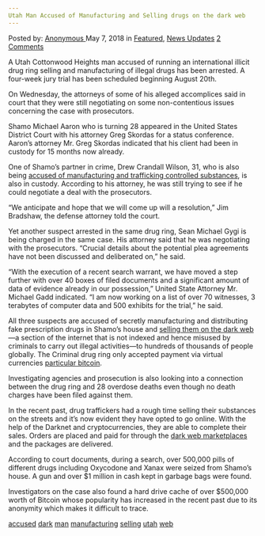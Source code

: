 ```yaml
---
Utah Man Accused of Manufacturing and Selling drugs on the dark web
---
```

<article class="post-listing post-25615 post type-post status-publish format-standard has-post-thumbnail hentry 
 tag-accused tag-dark tag-man tag-manufacturing tag-selling tag-utah tag-web">
<div class="post-inner">
<span>Posted by: <a href="https://www.deepdotweb.com/author/anony/" title="">Anonymous </a></span>
<span>May 7, 2018</span>
<span>in <a href="https://www.deepdotweb.com/category/deepdot-news/" rel="category tag">Featured</a>, <a href="https://www.deepdotweb.com/category/news-updates/" rel="category tag">News Updates</a></span>
<span><a href="https://www.deepdotweb.com/2018/05/07/utah-man-accused-of-manufacturing-and-selling-drugs-on-the-dark-web/#comments">2 Comments</a></span>


<p>A Utah Cottonwood Heights man accused of running an international illicit drug ring selling and manufacturing of illegal drugs has been arrested. A four-week jury trial has been scheduled beginning August 20th.</p>
<p>On Wednesday, the attorneys of some of his alleged accomplices said in court that they were still negotiating on some non-contentious issues concerning the case with prosecutors.</p>
<p>Shamo Michael Aaron who is turning 28 appeared in the United States District Court with his attorney Greg Skordas for a status conference. Aaron’s attorney Mr. Greg Skordas indicated that his client had been in custody for 15 months now already.</p>
<p>One of Shamo’s partner in crime, Drew Crandall Wilson, 31, who is also being <a href="https://www.ksl.com/?sid=46309195&amp;nid=148&amp;title=associate-of-utah-man-accused-of-running-international-drug-ring-faces-federal-charges">accused of manufacturing and trafficking controlled substances</a>, is also in custody. According to his attorney, he was still trying to see if he could negotiate a deal with the prosecutors.</p>
<p>“We anticipate and hope that we will come up will a resolution,” Jim Bradshaw, the defense attorney told the court.</p>
<p>Yet another suspect arrested in the same drug ring, Sean Michael Gygi is being charged in the same case. His attorney said that he was negotiating with the prosecutors. “Crucial details about the potential plea agreements have not been discussed and deliberated on,” he said.</p>
<p>“With the execution of a recent search warrant, we have moved a step further with over 40 boxes of filed documents and a significant amount of data of evidence already in our possession,” United State Attorney Mr. Michael Gadd indicated. “I am now working on a list of over 70 witnesses, 3 terabytes of computer data and 500 exhibits for the trial,” he said.</p>
<p><a id="post-25615-_gjdgxs"></a> All three suspects are accused of secretly manufacturing and distributing fake prescription drugs in Shamo’s house and <a href="https://www.deepdotweb.com/2018/04/12/dual-arrested-over-deadly-dark-web-drug-importation-from-china-to-montgomery/">selling them on the dark web</a>—a section of the internet that is not indexed and hence misused by criminals to carry out illegal activities—to hundreds of thousands of people globally. The Criminal drug ring only accepted payment via virtual currencies <a href="https://www.deepdotweb.com/2018/01/14/bitcoin-news-roundup-14-1-18/">particular bitcoin</a>.</p>
<p>Investigating agencies and prosecution is also looking into a connection between the drug ring and 28 overdose deaths even though no death charges have been filed against them.</p>
<p>In the recent past, drug traffickers had a rough time selling their substances on the streets and it&#8217;s now evident they have opted to go online. With the help of the Darknet and cryptocurrencies, they are able to complete their sales. Orders are placed and paid for through the <a href="https://www.deepdotweb.com/2015/04/25/rdarknetmarkets-gone-dark-join-rdeepdotweb/">dark web marketplaces</a> and the packages are delivered.</p>
<p>According to court documents, during a search, over 500,000 pills of different drugs including Oxycodone and Xanax were seized from Shamo’s house. A gun and over $1 million in cash kept in garbage bags were found.</p>
<p>Investigators on the case also found a hard drive cache of over $500,000 worth of Bitcoin whose popularity has increased in the recent past due to its anonymity which makes it difficult to trace.</p>
</div>
<a href="https://www.deepdotweb.com/tag/accused/" rel="tag">accused</a> <a href="https://www.deepdotweb.com/tag/dark/" rel="tag">dark</a>  <a href="https://www.deepdotweb.com/tag/man/" rel="tag">man</a> <a href="https://www.deepdotweb.com/tag/manufacturing/" rel="tag">manufacturing</a> <a href="https://www.deepdotweb.com/tag/selling/" rel="tag">selling</a> <a href="https://www.deepdotweb.com/tag/utah/" rel="tag">utah</a> <a href="https://www.deepdotweb.com/tag/web/" rel="tag">web</a></span> <span style="display:none" class="updated">2018-05-07<a href="https://www.deepdotweb.com/author/anony/" title="Posts by Anonymous" rel="author">Anonymous</a></strong></div>

